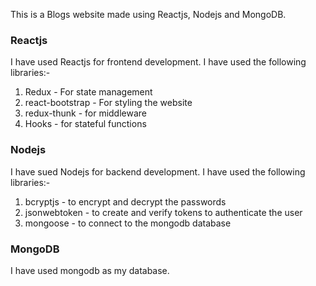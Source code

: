 This is a Blogs website made using Reactjs, Nodejs and MongoDB.

### Reactjs
I have used Reactjs for frontend development. I have used the following libraries:-

1. Redux -  For state management
2. react-bootstrap - For styling the website
3. redux-thunk - for middleware
4. Hooks - for stateful functions

### Nodejs
I have sued Nodejs for backend development. I have used the following libraries:- 

1. bcryptjs - to encrypt and decrypt the passwords
2. jsonwebtoken - to create and verify tokens to authenticate the user
3. mongoose - to connect to the mongodb database

### MongoDB
I have used mongodb as my database.
